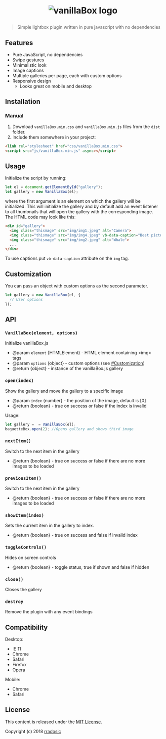 <h1 align="center">

![vanillaBox logo](https://rradosic.github.io/vanillaBox.js/img/logo.png)
</h1>

> Simple lightbox plugin written in pure javascript with no dependencies

## Features

* Pure JavaScript, no dependencies
* Swipe gestures
* Minimalistic look
* Image captions
* Multiple galleries per page, each with custom options
* Responsive design 
  * Looks great on mobile and desktop

## Installation

### Manual

1. Download `vanillaBox.min.css` and `vanillaBox.min.js` files from the `dist` folder.
2. Include them somewhere in your project:


```html
<link rel="stylesheet" href="css/vanillaBox.min.css">
<script src="js/vanillaBox.min.js" async></script>
```

## Usage

Initialize the script by running:

```js
let el = document.getElementById("gallery");
let gallery = new VanillaBox(el);
```

where the first argument is an element on which the gallery will be initialized. This will initialize the gallery and by default add an event listener to all thumbnails that will open the gallery with the corresponding image. The HTML code may look like this:

```html
<div id="gallery">
  <img class="thismage" src="img/img1.jpeg" alt="Camera">
  <img class="thismage" src="img/img4.jpeg" vb-data-caption="Best picture ever!">
  <img class="thismage" src="img/img2.jpeg" alt="Whale">
  ...
</div>
```

To use captions put `vb-data-caption` attribute on the `img` tag.

## Customization

You can pass an object with custom options as the second parameter.

```js
let gallery = new VanillaBox(el, {
  // User options
});
```

## API

### `VanillaBox(element, options)`

Initialize vanillaBox.js

* @param `element` {HTMLElement} - HTML element containing \<img> tags
* @param `options` {object} - custom options (see [#Customization](#customization))
* @return {object} - instance of the vanillaBox.js gallery

### `open(index)`

Show the gallery and move the gallery to a specific image

* @param `index` {number} - the position of the image, default is [0]
* @return {boolean} - true on success or false if the index is invalid

Usage:

```js
let gallery =  = VanillaBox(el);
baguetteBox.open(2); //Opens gallery and shows third image
```

### `nextItem()`

Switch to the next item in the gallery

* @return {boolean} - true on success or false if there are no more images to be loaded

### `previousItem()`

Switch to the next item in the gallery

* @return {boolean} - true on success or false if there are no more images to be loaded

### `showItem(index)`

Sets the current item in the gallery to index.

* @return {boolean} - true on success and false if invalid index

### `toggleControls()`

Hides on screen controls

* @return {boolean} - toggle status, true if shown and false if hidden

### `close()`

Closes the gallery

### `destroy`

Remove the plugin with any event bindings

## Compatibility

Desktop:

* IE 11
* Chrome
* Safari
* Firefox
* Opera

Mobile:

* Chrome
* Safari

## License

This content is released under the [MIT License](https://opensource.org/licenses/MIT).

Copyright (c) 2018 [rradosic](https://github.com/rradosic/)
